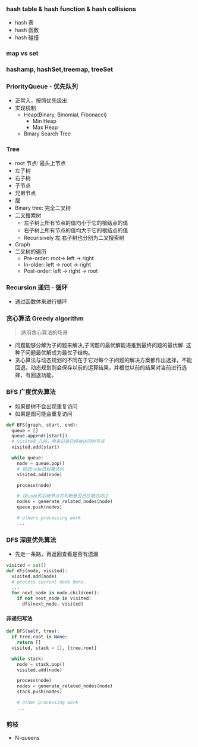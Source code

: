 ### hash table & hash function & hash collisions
* hash 表
* hash 函数
* hash 碰撞
### map vs set
### hashamp, hashSet,treemap, treeSet

### PriorityQueue - 优先队列
* 正常入，按照优先级出
* 实现机制
  * Heap(Binary, Binomial, Fibonacci)
    * Min Heap
    * Max Heap
  * Binary Search Tree

### Tree
* root 节点: 最头上节点
* 左子树
* 右子树
* 子节点
* 兄弟节点
* 层
* Binary tree: 完全二叉树
* 二叉搜索树
  * 左子树上所有节点的值均小于它的根结点的值
  * 右子树上所有节点的值均大于它的根结点的值
  * Recurisively 左,右子树也分别为二叉搜索树
* Graph
* 二叉树的遍历
  * Pre-order: root-> left -> right
  * In-older: left -> root -> right
  * Post-order: left -> right -> root

### Recursion 递归 - 循环
* 通过函数体来进行循环

### 贪心算法 Greedy algorithm
> 适用贪心算法的场景  
* 问题能够分解为子问题来解决,子问题的最优解能递推到最终问题的最优解.
这种子问题最优解成为最优子结构。
* 贪心算法与动态规划的不同在于它对每个子问题的解决方案都作出选择，不能回退。动态规划则会保存以前的运算结果，并根觉以前的结果对当前进行选择，有回退功能。

### BFS 广度优先算法
* 如果是树不会出现重复访问
* 如果是图可能会重复访问
```python
def BFS(graph, start, end):
  queue = []
  queue.append([start])
  # visited 几何，用来记录已经被访问的节点
  visited.add(start)

  while queue:
    node = queue.pop()
    # 标记node已经被访问
    visited.add(node)

    process(node)

    # 找node的后继节点并判断是否已经被访问过
    nodes = generate_related_nodes(node)
    queue.push(nodes)

    # others processing work
    ...
```
### DFS 深度优先算法
* 先走一条路，再返回查看是否有遗漏
```python
visited = set()
def dfs(node, visited):
  visited.add(node)
  # process current node here.
  ...
  for next_node in node.children():
    if not next_node in visited:
      dfs(next_node, visited)
```

#### 非递归写法
```python
def DFS(self, tree):
  if tree.root is None:
    return []
  visited, stack = [], [tree.root]

  while stack:
    node = stack.pop()
    visited.add(node)

    process(node)
    nodes = generate_related_nodes(node)
    stack.push(nodes)

    # other processing work
    ...
```
### 剪枝
* N-queens
